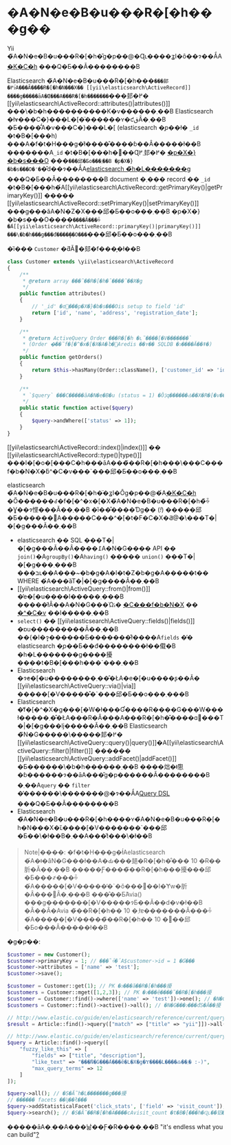 �A�N�e�B�u���R�[�h���g��
========================

Yii �̃A�N�e�B�u���R�[�h�̎g�p��@�Ɋւ����ʓI�ȏ��ɂ��ẮA[�K�C�h](https://github.com/yiisoft/yii2/blob/master/docs/guide/db-active-record.md) ���Q�Ƃ��Ă��������B

Elasticsearch �̃A�N�e�B�u���R�[�h���`���邽�߂ɂ́A���Ȃ��̃��R�[�h�N���X�� [[yii\elasticsearch\ActiveRecord]] ����g�����āA�Œ���A���R�[�h�̑������`���邽�߂� [[yii\elasticsearch\ActiveRecord::attributes()|attributes()]] ���\�b�h����������K�v������܂��B
Elasticsearch �ł̓v���C�}���L�[�̈������ʏ�ƈقȂ�܂��B
�Ƃ����̂́A�v���C�}���L�[ (elasticsearch �̗p��ł� `_id` �t�B�[���h) ���A�f�t�H���g�ł͑����̂����ɓ��Ȃ�����ł��B
�������A`_id` �t�B�[���h�𑮐��Ɋ܂߂邽�߂� [�p�X�}�b�s���O](http://www.elastic.co/guide/en/elasticsearch/reference/current/mapping-id-field.html) ���`���邱�Ƃ͏o���܂��B
�p�X�}�b�s���O�̒�`�̎d��ɂ��ẮA[elasticsearch �̃h�L�������g](http://www.elastic.co/guide/en/elasticsearch/reference/current/mapping-id-field.html) ���Q�Ƃ��Ă��������B
document �܂��� record �� `_id` �t�B�[���h�́A[[yii\elasticsearch\ActiveRecord::getPrimaryKey()|getPrimaryKey()]] ����� [[yii\elasticsearch\ActiveRecord::setPrimaryKey()|setPrimaryKey()]] ���g���ăA�N�Z�X���邱�Ƃ��o���܂��B
�p�X�}�b�s���O����`����Ă���ꍇ�́A[[yii\elasticsearch\ActiveRecord::primaryKey()|primaryKey()]] ���\�b�h���g���đ����̖��O���`���邱�Ƃ��o���܂��B

�ȉ��� `Customer` �ƌĂ΂�郂�f���̗�ł��B

```php
class Customer extends \yii\elasticsearch\ActiveRecord
{
    /**
     * @return array ���̃��R�[�h�̑����̃��X�g
     */
    public function attributes()
    {
        // '_id' �ɑ΂���p�X�}�b�s���Ois setup to field 'id'
        return ['id', 'name', 'address', 'registration_date'];
    }

    /**
     * @return ActiveQuery Order ���R�[�h �ւ̃����[�V�������`
     * (Order �͑��̃f�[�^�x�[�X�A�Ⴆ�΁Aredis ��ʏ�� SQLDB �ɂ����Ă��ǂ�)
     */
    public function getOrders()
    {
        return $this->hasMany(Order::className(), ['customer_id' => 'id'])->orderBy('id');
    }

    /**
     * `$query` ���C�����ăA�N�e�B�u (status = 1) �Ȍڋq������Ԃ��X�R�[�v���`
     */
    public static function active($query)
    {
        $query->andWhere(['status' => 1]);
    }
}
```

[[yii\elasticsearch\ActiveRecord::index()|index()]] �� [[yii\elasticsearch\ActiveRecord::type()|type()]] ���I�[�o�[���C�h���āA���̃��R�[�h���\���C���f�b�N�X�ƃ^�C�v���`���邱�Ƃ��o���܂��B

elasticsearch �̃A�N�e�B�u���R�[�h�̈�ʓI�Ȏg�p��@�́A[�K�C�h](https://github.com/yiisoft/yii2/blob/master/docs/guide/active-record.md) �Ő������ꂽ�f�[�^�x�[�X�̃A�N�e�B�u���R�[�h�̏ꍇ�Ɣ��ɂ悭���Ă��܂��B
�ȉ��̐����Ɗg�� (*!*) �����邱�Ƃ������΁A�����C���^�[�t�F�C�X�Ƌ@�\���T�|�[�g���Ă��܂��B

- elasticsearch �� SQL ���T�|�[�g���Ă��Ȃ����߁A�N�G���� API �� `join()`�A`groupBy()`�A`having()` ����� `union()` ���T�|�[�g���܂���B
  ���בւ��A���~�b�g�A�I�t�Z�b�g�A�����t�� WHERE �́A���ׂăT�|�[�g����Ă��܂��B
- [[yii\elasticsearch\ActiveQuery::from()|from()]] �̓e�[�u����I�����܂���B
  �����ł͂Ȃ��A�N�G���Ώۂ� [�C���f�b�N�X](http://www.elastic.co/guide/en/elasticsearch/reference/current/glossary.html#glossary-index) �� [�^�C�v](http://www.elastic.co/guide/en/elasticsearch/reference/current/glossary.html#glossary-type) ��I�����܂��B
- `select()` �� [[yii\elasticsearch\ActiveQuery::fields()|fields()]] �ɒu���������Ă��܂��B
  ��{�I�ɂ͓������Ƃ�������̂ł����A`fields` �̕� elasticsearch �̗p��Ƃ��đ��������ł��傤�B
  �h�L�������g����擾����t�B�[���h���`���܂��B
- Elasticsearch �ɂ̓e�[�u��������܂���̂ŁA�e�[�u����ʂ��Ă� [[yii\elasticsearch\ActiveQuery::via()|via]] �����[�V�����͒�`���邱�Ƃ��o���܂���B
- Elasticsearch �̓f�[�^�X�g���[�W�ł���Ɠ����Ɍ����G���W���ł�����܂��̂ŁA���R�Ȃ���A���R�[�h�̌����ɑ΂���T�|�[�g���ǉ�����Ă��܂��B
  Elasticsearch �̃N�G�����\�����邽�߂� [[yii\elasticsearch\ActiveQuery::query()|query()]]�A[[yii\elasticsearch\ActiveQuery::filter()|filter()]] ������ [[yii\elasticsearch\ActiveQuery::addFacet()|addFacet()]] �Ƃ������\�b�h������܂��B
  ����炪�ǂ̂悤�ɓ������ɂ��āA���̎g�p������Ă��������B
  �܂��A`query` �� `filter` �̕������\�������@�ɂ��ẮA[Query DSL](http://www.elastic.co/guide/en/elasticsearch/reference/current/query-dsl.html) ���Q�Ƃ��Ă��������B
- Elasticsearch �̃A�N�e�B�u���R�[�h����ʏ�̃A�N�e�B�u���R�[�h�N���X�ւ̃����[�V�������`���邱�Ƃ��\�ł��B�܂��A���̋t���\�ł��B

> Note|**����**: �f�t�H���g�ł́Aelasticsearch �́A�ǂ�ȃN�G���ł��A�Ԃ���郌�R�[�h�̐��� 10 �Ɍ��肵�Ă��܂��B
> �����Ƒ����̃��R�[�h���擾���邱�Ƃ���҂���ꍇ�́A�����[�V�����̒�`�ŏ���𖾎��I�Ɏw�肵�Ȃ���΂Ȃ�܂���B
> ���̂��Ƃ́Avia() ���g�������[�V�����ɂƂ��Ă��d�v�ł��B
> �Ȃ��Ȃ�Avia �̃��R�[�h�� 10 �܂łɐ�������Ă���ꍇ�́A�����[�V�����̃��R�[�h�� 10 �𒴂��邱�Ƃ͏o���Ȃ�����ł��B


�g�p��:

```php
$customer = new Customer();
$customer->primaryKey = 1; // ���̏ꍇ�́A$customer->id = 1 �Ɠ���
$customer->attributes = ['name' => 'test'];
$customer->save();

$customer = Customer::get(1); // PK �ɂ���ă��R�[�h���擾
$customers = Customer::mget([1,2,3]); // PK �ɂ���ĕ����̃��R�[�h���擾
$customer = Customer::find()->where(['name' => 'test'])->one(); // �N�G���ɂ��擾�B���R�[�h�𐳂����擾���邽�߂ɂ͂��̃t�B�[���h�Ƀ}�b�s���O���\������K�v�����邱�Ƃɒ��ӁB
$customers = Customer::find()->active()->all(); // �N�G���ɂ���đS�Ă��擾 (`active` �X�R�[�v���g����)

// http://www.elastic.co/guide/en/elasticsearch/reference/current/query-dsl-match-query.html
$result = Article::find()->query(["match" => ["title" => "yii"]])->all(); // articles whose title contains "yii"

// http://www.elastic.co/guide/en/elasticsearch/reference/current/query-dsl-flt-query.html
$query = Article::find()->query([
    "fuzzy_like_this" => [
        "fields" => ["title", "description"],
        "like_text" => "���̃N�G���́A���̃e�L�X�g�Ɏ����L����Ԃ��܂� :-)",
        "max_query_terms" => 12
    ]
]);

$query->all(); // �S�Ẵh�L�������g���擾
// ������ facets ��ǉ��ł���
$query->addStatisticalFacet('click_stats', ['field' => 'visit_count']);
$query->search(); // �S�Ẵ��R�[�h�A����сAvisit_count �t�B�[���h�Ɋւ��铝�v (�Ⴆ�΁A���ρA���v�A�ŏ��A�ő�Ȃ�) ���擾
```

�����āA�܂��A���낢��Ƒ�R����܂��B
"it's endless what you can build"[?](https://www.elastic.co/)

